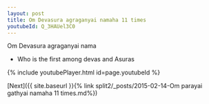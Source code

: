 ```yaml
---
layout: post
title: Om Devasura agraganyai namaha 11 times
youtubeId: Q_3HAUel3C0
---
```

 
 
Om Devasura agraganyai nama 
 
 -  Who is the first among devas and Asuras 
 
  
 
  
 
 
 
 
 
 


{% include youtubePlayer.html id=page.youtubeId %}
 
[Next]({{ site.baseurl }}{% link  split2/_posts/2015-02-14-Om parayai gathyai namaha 11 times.md%})
 
